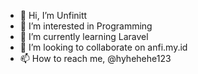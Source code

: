 - 👋 Hi, I’m Unfinitt
- 🥭 I’m interested in Programming
- 🌱 I’m currently learning Laravel
- 💞️ I’m looking to collaborate on anfi.my.id
- 📫 How to reach me, @hyhehehe123

<!---
randi3281/randi3281 is a ✨ special ✨ repository because its `README.md` (this file) appears on your GitHub profile.
You can click the Preview link to take a look at your changes.
--->
